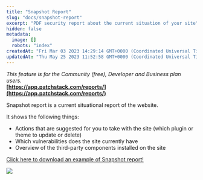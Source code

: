 ```yaml
---
title: "Snapshot Report"
slug: "docs/snapshot-report"
excerpt: "PDF security report about the current situation of your site"
hidden: false
metadata: 
  image: []
  robots: "index"
createdAt: "Fri Mar 03 2023 14:29:14 GMT+0000 (Coordinated Universal Time)"
updatedAt: "Thu May 25 2023 11:52:58 GMT+0000 (Coordinated Universal Time)"
---
```

_This feature is for the Community (free), Developer and Business plan users._  
**[https://app.patchstack.com/reports/](https://app.patchstack.com/reports/)**

Snapshot report is a current situational report of the website.

It shows the following things:

- Actions that are suggested for you to take with the site (which plugin or theme to update or delete)
- Which vulnerabilities does the site currently have
- Overview of the third-party components installed on the site

[Click here to download an example of Snapshot report!](https://s3.us-east-2.amazonaws.com/patchstack.com/patchstack_snapshot_report.pdf)

![](@images/01238b5-small-patchstack_snapshot_report2.jpg)
